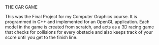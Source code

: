THE CAR GAME 

This was the Final Project for my Computer Graphics course. It is programmed in C++ and implemented for an OpenGL application. Each model in the game is created from scratch, and acts as a 3D racing game that checks for collisions for every obstacle and also keeps track of your score until you get to the finish line.
